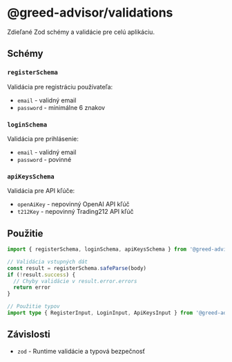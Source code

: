 # @greed-advisor/validations

Zdieľané Zod schémy a validácie pre celú aplikáciu.

## Schémy

### `registerSchema`
Validácia pre registráciu používateľa:
- `email` - validný email
- `password` - minimálne 6 znakov

### `loginSchema`
Validácia pre prihlásenie:
- `email` - validný email  
- `password` - povinné

### `apiKeysSchema`
Validácia pre API kľúče:
- `openAiKey` - nepovinný OpenAI API kľúč
- `t212Key` - nepovinný Trading212 API kľúč

## Použitie

```typescript
import { registerSchema, loginSchema, apiKeysSchema } from '@greed-advisor/validations'

// Validácia vstupných dát
const result = registerSchema.safeParse(body)
if (!result.success) {
  // Chyby validácie v result.error.errors
  return error
}

// Použitie typov
import type { RegisterInput, LoginInput, ApiKeysInput } from '@greed-advisor/validations'
```

## Závislosti

- `zod` - Runtime validácie a typová bezpečnosť
